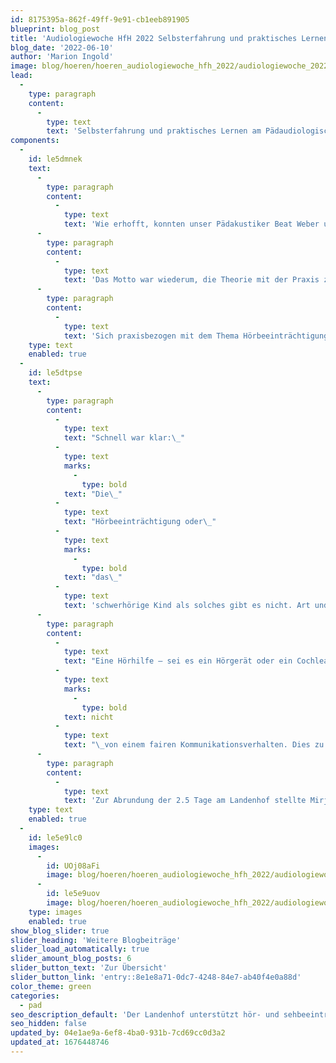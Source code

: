 ```yaml
---
id: 8175395a-862f-49ff-9e91-cb1eeb891905
blueprint: blog_post
title: 'Audiologiewoche HfH 2022 Selbsterfahrung und praktisches Lernen am Landenhof'
blog_date: '2022-06-10'
author: 'Marion Ingold'
image: blog/hoeren/hoeren_audiologiewoche_hfh_2022/audiologiewoche_2022-02.jpg
lead:
  -
    type: paragraph
    content:
      -
        type: text
        text: 'Selbsterfahrung und praktisches Lernen am Pädaudiologischen Dienst Landenhof.'
components:
  -
    id: le5dmnek
    text:
      -
        type: paragraph
        content:
          -
            type: text
            text: 'Wie erhofft, konnten unser Pädakustiker Beat Weber und ich als Leiterin Pädaudiologischer Dienst den diesjährigen praktischen Teil mit Selbsterfahrung bei uns am Landenhof anbieten. Es nahmen 23 Studierende der Interkantonalen Hochschule für Heilpädagogik HfH daran teil. Mehr hätten tatsächlich auch nicht in unsere Audiometrie-Räume gepasst.'
      -
        type: paragraph
        content:
          -
            type: text
            text: 'Das Motto war wiederum, die Theorie mit der Praxis zu verbinden: Die Studierenden erlebten subjektive und objektive Messmethoden am eigenen Ohr. Es wurde ein Ohrabdruck gemacht und abgegeben. Wer wollte, konnte davon eine Otoplastik als Demo-Objekt in Auftrag geben. Erneut führte der Stimmgabeluntersuch nach Rinne und Weber zu grosser Verblüffung. Das Lesen von Ton- und Sprachaudiogramm wurde anhand von ausgewählten Beispielen vorgestellt. Diverse Hörhilfen sowie Zubehör wurden ausgestellt, erklärt und durften angefasst werden. Ein Büchertisch gab Inputs zu weiterführender Fachliteratur oder Therapiematerial. '
      -
        type: paragraph
        content:
          -
            type: text
            text: 'Sich praxisbezogen mit dem Thema Hörbeeinträchtigung auseinander zu setzen und sich an mehreren Tagen in die Audiologie und Audiometrie zu vertiefen, wurde geschätzt. Der Austausch mit anderen Fachleuten aus diversen Institutionen, mit verschiedenen Hintergründen und unterschiedlichen Erfahrungen wurde als bereichernd empfunden. Mitgebrachte Audiogramme konnten spezifisch mit Pädakustiker Beat Weber besprochen werden.'
    type: text
    enabled: true
  -
    id: le5dtpse
    text:
      -
        type: paragraph
        content:
          -
            type: text
            text: "Schnell war klar:\_"
          -
            type: text
            marks:
              -
                type: bold
            text: "Die\_"
          -
            type: text
            text: "Hörbeeinträchtigung oder\_"
          -
            type: text
            marks:
              -
                type: bold
            text: "das\_"
          -
            type: text
            text: 'schwerhörige Kind als solches gibt es nicht. Art und Schweregrad einer Hörbeeinträchtigung sowie der Zeitpunkt der Diagnose unterscheiden sich. Auch die persönliche Wahrnehmung der betroffenen Kinder und Jugendlichen sowie deren Umfeld ist verschieden. Beispielsweise kann eine Schwerhörigkeit in ihrer Auswirkung als sehr gravierend empfunden werden, obwohl diese in der ohrenärztlichen Diagnose und im Audiogramm als leichtgradig benannt wird.'
      -
        type: paragraph
        content:
          -
            type: text
            text: "Eine Hörhilfe – sei es ein Hörgerät oder ein Cochlea Implantat – ist und bleibt ein Hilfsmittel. Es ist für unsere schwerhörigen Kinder und Jugendlichen eine wichtige Unterstützung im Hören und Verstehen. Es befreit das Gegenüber jedoch\_"
          -
            type: text
            marks:
              -
                type: bold
            text: nicht
          -
            type: text
            text: "\_von einem fairen Kommunikationsverhalten. Dies zu vermitteln, ist eine zentrale Aufgabe, zumal die Hilfsmittel und somit die Beeinträchtigung meist unsichtbar sind."
      -
        type: paragraph
        content:
          -
            type: text
            text: 'Zur Abrundung der 2.5 Tage am Landenhof stellte Mirjam Stritt, Leiterin Audiopädagogischer Dienst GSR, die Wichtigkeit der CI-Therapie vor und demonstrierte dies mit wertvollen Filmsequenzen aus der Praxis.'
    type: text
    enabled: true
  -
    id: le5e9lc0
    images:
      -
        id: UOj08aFi
        image: blog/hoeren/hoeren_audiologiewoche_hfh_2022/audiologiewoche_2022-01.png
      -
        id: le5e9uov
        image: blog/hoeren/hoeren_audiologiewoche_hfh_2022/audiologiewoche_2022-03.jpg
    type: images
    enabled: true
show_blog_slider: true
slider_heading: 'Weitere Blogbeiträge'
slider_load_automatically: true
slider_amount_blog_posts: 6
slider_button_text: 'Zur Übersicht'
slider_button_link: 'entry::8e1e8a71-0dc7-4248-84e7-ab40f4e0a88d'
color_theme: green
categories:
  - pad
seo_description_default: 'Der Landenhof unterstützt hör- und sehbeeinträchtigte Kinder & Jugendliche in ihrem selbstbestimmten Leben durch Förderung ihrer Fähigkeiten & Entwicklung'
seo_hidden: false
updated_by: 04e1ae9a-6ef8-4ba0-931b-7cd69cc0d3a2
updated_at: 1676448746
---
```

